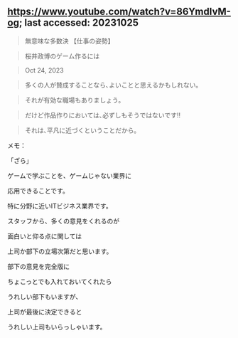 ## https://www.youtube.com/watch?v=86YmdIvM-og; last accessed: 20231025

> 無意味な多数決 【仕事の姿勢】

> 桜井政博のゲーム作るには
  
> Oct 24, 2023

> 多くの人が賛成することなら､よいことと思えるかもしれない｡

> それが有効な職場もありましょう｡

> だけど作品作りにおいては､必ずしもそうではないです!!

> それは､平凡に近づくということだから｡

メモ：

「ざら」

ゲームで学ぶことを、ゲームじゃない業界に

応用できることです。

特に分野に近いITビジネス業界です。

スタッフから、多くの意見をくれるのが

面白いと仰る点に関しては

上司か部下の立場次第だと思います。

部下の意見を完全版に

ちょこっとでも入れておいてくれたら

うれしい部下もいますが、

上司が最後に決定できると

うれしい上司もいらっしゃいます。
